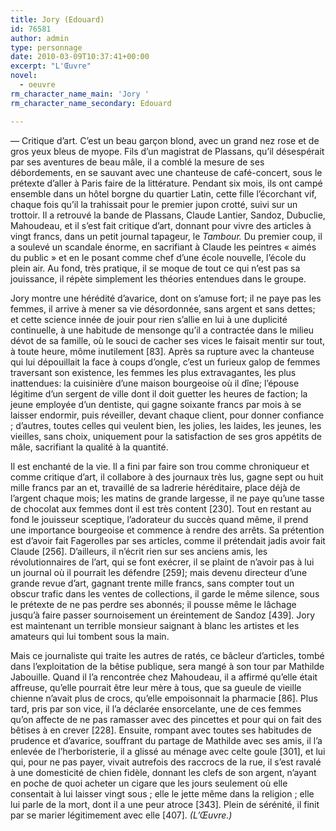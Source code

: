 ```yaml
---
title: Jory (Edouard)
id: 76581
author: admin
type: personnage
date: 2010-03-09T10:37:41+00:00
excerpt: "L'Œuvre"
novel:
  - oeuvre
rm_character_name_main: 'Jory '
rm_character_name_secondary: Edouard

---
```

— Critique d&rsquo;art. C&rsquo;est un beau garçon blond, avec un grand nez rose et de gros yeux bleus de myope. Fils d&rsquo;un magistrat de Plassans, qu&rsquo;il désespérait par ses aventures de beau mâle, il a comblé la mesure de ses débordements, en se sauvant avec une chanteuse de café-concert, sous le prétexte d&rsquo;aller à Paris faire de la littérature. Pendant six mois, ils ont campé ensemble dans un hôtel borgne du quartier Latin, cette fille l&rsquo;écorchant vif, chaque fois qu&rsquo;il la trahissait pour le premier jupon crotté, suivi sur un trottoir. Il a retrouvé la bande de Plassans, Claude Lantier, Sandoz, Dubuclie, Mahoudeau, et il s&rsquo;est fait critique d&rsquo;art, donnant pour vivre des articles à vingt francs, dans un petit journal tapageur, le _Tambour._ Du premier coup, il a soulevé un scandale énorme, en sacrifiant à Claude les peintres « aimés du public » et en le posant comme chef d&rsquo;une école nouvelle, l&rsquo;école du plein air. Au fond, très pratique, il se moque de tout ce qui n&rsquo;est pas sa jouissance, il répète simplement les théories entendues dans le groupe.

Jory montre une hérédité d&rsquo;avarice, dont on s&rsquo;amuse fort; il ne paye pas les femmes, il arrive à mener sa vie désordonnée, sans argent et sans dettes; et cette science innée de jouir pour rien s&rsquo;allie en lui à une duplicité continuelle, à une habitude de mensonge qu&rsquo;il a contractée dans le milieu dévot de sa famille, où le souci de cacher ses vices le faisait mentir sur tout, à toute heure, môme inutilement [83]. Après sa rupture avec la chanteuse qui lui dépouillait la face à coups d&rsquo;ongle, c&rsquo;est un furieux galop de femmes traversant son existence, les femmes les plus extravagantes, les plus inattendues: la cuisinière d&rsquo;une maison bourgeoise où il dîne; l&rsquo;épouse légitime d&rsquo;un sergent de ville dont il doit guetter les heures de faction; la jeune employée d&rsquo;un dentiste, qui gagne soixante francs par mois à se laisser endormir, puis réveiller, devant chaque client, pour donner confiance ; d&rsquo;autres, toutes celles qui veulent bien, les jolies, les laides, les jeunes, les vieilles, sans choix, uniquement pour la satisfaction de ses gros appétits de mâle, sacrifiant la qualité à la quantité.

Il est enchanté de la vie. Il a fini par faire son trou comme chroniqueur et comme critique d&rsquo;art, il collabore à des journaux très lus, gagne sept ou huit mille francs par an et, travaillé de sa ladrerie héréditaire, place déjà de l&rsquo;argent chaque mois; les matins de grande largesse, il ne paye qu&rsquo;une tasse de chocolat aux femmes dont il est très content [230]. Tout en restant au fond le jouisseur sceptique, l&rsquo;adorateur du succès quand même, il prend une importance bourgeoise et commence à rendre des arrêts. Sa prétention est d&rsquo;avoir fait Fagerolles par ses articles, comme il prétendait jadis avoir fait Claude [256]. D&rsquo;ailleurs, il n&rsquo;écrit rien sur ses anciens amis, les révolutionnaires de l&rsquo;art, qui se font exécrer, il se plaint de n&rsquo;avoir pas à lui un journal où il pourrait les défendre [259]; mais devenu directeur d&rsquo;une grande revue d&rsquo;art, gagnant trente mille francs, sans compter tout un obscur trafic dans les ventes de collections, il garde le même silence, sous le prétexte de ne pas perdre ses abonnés; il pousse même le lâchage jusqu&rsquo;à faire passer sournoisement un éreintement de Sandoz [439]. Jory est maintenant un terrible monsieur saignant à blanc les artistes et les amateurs qui lui tombent sous la main.

Mais ce journaliste qui traite les autres de ratés, ce bâcleur d&rsquo;articles, tombé dans l&rsquo;exploitation de la bêtise publique, sera mangé à son tour par Mathilde Jabouille. Quand il l&rsquo;a rencontrée chez Mahoudeau, il a affirmé qu&rsquo;elle était affreuse, qu&rsquo;elle pourrait être leur mère à tous, que sa gueule de vieille chienne n&rsquo;avait plus de crocs, qu&rsquo;elle empoisonnait la pharmacie [86]. Plus tard, pris par son vice, il l&rsquo;a déclarée ensorcelante, une de ces femmes qu&rsquo;on affecte de ne pas ramasser avec des pincettes et pour qui on fait des bêtises à en crever [228]. Ensuite, rompant avec toutes ses habitudes de prudence et d&rsquo;avarice, souffrant du partage de Mathilde avec ses amis, il l&rsquo;a enlevée de l&rsquo;herboristerie, il a glissé au ménage avec celte goule [301], et lui qui, pour ne pas payer, vivait autrefois des raccrocs de la rue, il s&rsquo;est ravalé à une domesticité de chien fidèle, donnant les clefs de son argent, n&rsquo;ayant en poche de quoi acheter un cigare que les jours seulement où elle consentait à lui laisser vingt sous ; elle le jette même dans la religion ; elle lui parle de la mort, dont il a une peur atroce [343]. Plein de sérénité, il finit par se marier légitimement avec elle [407]. _(L&rsquo;Œuvre.)_